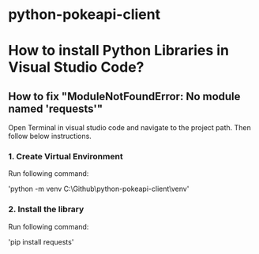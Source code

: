 # python-pokeapi-client


# How to install Python Libraries in Visual Studio Code?


## How to fix "ModuleNotFoundError: No module named 'requests'"

Open Terminal in visual studio code and navigate to the project path. Then follow below instructions.

### 1. Create Virtual Environment
Run following command:

'python -m venv C:\Github\python-pokeapi-client\venv'

### 2. Install the library
Run following command:

'pip install requests'
